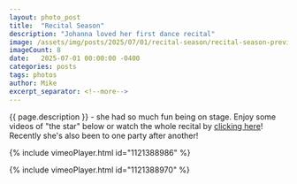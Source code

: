 ```yaml
---
layout: photo_post
title:  "Recital Season"
description: "Johanna loved her first dance recital"
image: /assets/img/posts/2025/07/01/recital-season/recital-season-preview.jpg
imageCount: 8
date:   2025-07-01 00:00:00 -0400
categories: posts
tags: photos
author: Mike
excerpt_separator: <!--more-->
---
```


{{ page.description }} <!--more--> - she had so much fun being on stage. Enjoy some videos of "the star" below or watch the whole recital by [clicking here](https://vimeo.com/1113459710)! Recently she's also been to one party after another!

{% include vimeoPlayer.html id="1121388986" %}

{% include vimeoPlayer.html id="1121388970" %}
